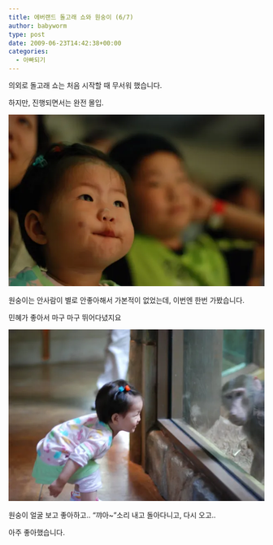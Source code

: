 ```yaml
---
title: 에버랜드 돌고래 쇼와 원숭이 (6/7)
author: babyworm
type: post
date: 2009-06-23T14:42:38+00:00
categories:
  - 아빠되기
---
```


의외로 돌고래 쇼는 처음 시작할 때 무서워 했습니다. 

하지만, 진행되면서는 완전 몰입.

<img src="DSC_5009.webp" >

원숭이는 안사람이 별로 안좋아해서 가본적이 없었는데, 이번엔 한번 가봤습니다. 

민혜가 좋아서 마구 마구 뛰어다녔지요

<img src="DSC_5030.webp" >

원숭이 얼굴 보고 좋아하고.. “꺄아~”소리 내고 돌아다니고, 다시 오고..

아주 좋아했습니다. 